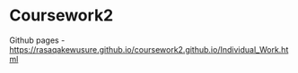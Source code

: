 # Coursework2

Github pages - https://rasaqakewusure.github.io/coursework2.github.io/Individual_Work.html
